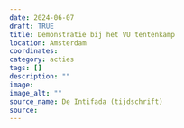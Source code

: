 ```yaml
---
date: 2024-06-07
draft: TRUE
title: Demonstratie bij het VU tentenkamp
location: Amsterdam
coordinates: 
category: acties
tags: []
description: ""
image: 
image_alt: ""
source_name: De Intifada (tijdschrift)
source: 
---
```

